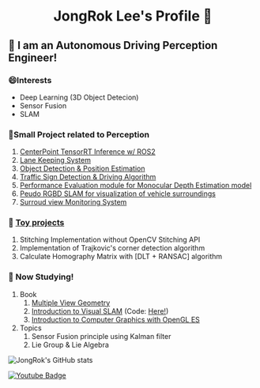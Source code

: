 <h1 align="center"> JongRok Lee's Profile 👋 </h1>

## 🌱 I am an Autonomous Driving Perception Engineer!

### 😄Interests
- Deep Learning (3D Object Detecion)
- Sensor Fusion
- SLAM

### 🤔Small Project related to Perception
1. [CenterPoint TensorRT Inference w/ ROS2](https://github.com/JongRok-Lee/OpenPCDet)
2. [Lane Keeping System](https://github.com/JongRok-Lee/Lane_keeping_system)
3. [Object Detection & Position Estimation](https://github.com/JongRok-Lee/Monocular_Position_Estimation)
4. [Traffic Sign Detection & Driving Algorithm](https://github.com/JongRok-Lee/traffic_sign_Project)
5. [Performance Evaluation module for Monocular Depth Estimation model](https://github.com/SOTA-Project)
6. [Peudo RGBD SLAM for visualization of vehicle surroundings](https://github.com/JongRok-Lee/ORB_SLAM2_with_PCL)
7. [Surroud view Monitoring System](https://github.com/JongRok-Lee/Surround-View-Monitoring)

### 🌱 [Toy projects](https://github.com/JongRok-Lee/Toy-Projects)
1. Stitching Implementation without OpenCV Stitching API
2. Implementation of Trajkovic's corner detection algorithm
3. Calculate Homography Matrix with [DLT + RANSAC] algorithm

### 🤔 Now Studying!
1. Book
   1. [Multiple View Geometry](https://www.robots.ox.ac.uk/~vgg/hzbook/)
   2. [Introduction to Visual SLAM](https://github.com/gaoxiang12/slambook) (Code: [Here!](https://github.com/JongRok-Lee/Visual-SLAM_Tutorial))
   3. [Introduction to Computer Graphics with OpenGL ES](https://github.com/medialab-ku/openGLESbook)
2. Topics
   1. Sensor Fusion principle using Kalman filter
   2. Lie Group & Lie Algebra
<!--
Here are some ideas to get you started:

- 🔭 I’m currently working on ...
- 🌱 I’m currently learning ...
- 👯 I’m looking to collaborate on ...
- 🤔 I’m looking for help with ...
- 💬 Ask me about ...
- 📫 How to reach me: ...
- 😄 Pronouns: ...
- ⚡ Fun fact: ...
-->

![JongRok's GitHub stats](https://github-readme-stats.vercel.app/api?username=JongRok-Lee&show_icons=true&theme=radical)

[![Youtube Badge](https://img.shields.io/badge/Youtube-ff0000?style=flat-square&logo=youtube&link=https://www.youtube.com/channel/UC13x2Xi7twyTYdqlb8lOnyA)](https://www.youtube.com/channel/UC13x2Xi7twyTYdqlb8lOnyA)
